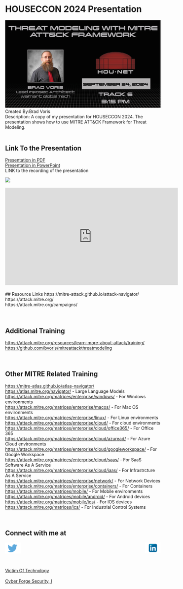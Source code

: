 
# HOUSECCON 2024 Presentation
<IMG SRC="https://github.com/bvoris/houseccon2024presentation/blob/main/flyer.jpg">
Created By:Brad Voris <BR />
Description: A copy of my presentation for HOUSECCON 2024. The presentation shows how to use MITRE ATT&CK Framework for Threat Modeling.
<BR /><BR />

## Link To the Presentation
<a href="https://github.com/bvoris/houseccon2024presentation/raw/main/Brad%20Voris%20-%20MITRE%20Attack%20Framework%20Threat%20Modeling%20Presentation.pdf"> Presentation in PDF </a><BR />
<a href="https://github.com/bvoris/houseccon2024presentation/raw/main/Brad%20Voris%20-%20MITRE%20Attack%20Framework%20Threat%20Modeling%20Presentation.pptx"> Presentation in PowerPoint</a><BR />
LINK to the recording of the presentation<BR />

[<img src="https://i.ytimg.com/vi/BhuFZ_4syVU/maxresdefault.jpg" width="50%">](https://www.youtube.com/watch?v=BhuFZ_4syVU "By: Brad Voris")


 <iframe width="560" height="315"
src="https://www.youtube.com/watch?v=BhuFZ_4syVU" 
frameborder="0" 
allow="accelerometer; autoplay; encrypted-media; gyroscope; picture-in-picture" 
allowfullscreen></iframe>
<BR /><BR />
## Resource Links
https://mitre-attack.github.io/attack-navigator/<BR />
https://attack.mitre.org/<BR />
https://attack.mitre.org/campaigns/<BR />
<BR /><BR />

## Additional Training
https://attack.mitre.org/resources/learn-more-about-attack/training/<BR />
https://github.com/bvoris/mitreattackthreatmodeling<BR />
<BR /><BR />

## Other MITRE Related Training
https://mitre-atlas.github.io/atlas-navigator/<BR />
https://atlas.mitre.org/navigator/ - Large Language Models<BR />
https://attack.mitre.org/matrices/enterprise/windows/ - For Windows environments<BR />
https://attack.mitre.org/matrices/enterprise/macos/ - For Mac OS environments<BR />
https://attack.mitre.org/matrices/enterprise/linux/ - For Linux environments<BR />
https://attack.mitre.org/matrices/enterprise/cloud/ - For cloud environments<BR />
https://attack.mitre.org/matrices/enterprise/cloud/office365/ - For Office 365<BR />
https://attack.mitre.org/matrices/enterprise/cloud/azuread/ - For Azure Cloud environments<BR />
https://attack.mitre.org/matrices/enterprise/cloud/googleworkspace/ - For Google Workspace<BR />
https://attack.mitre.org/matrices/enterprise/cloud/saas/ - For SaaS Software As A Service<BR />
https://attack.mitre.org/matrices/enterprise/cloud/iaas/ - For Infrastrcture As A Service<BR />
https://attack.mitre.org/matrices/enterprise/network/ - For Network Devices<BR />
https://attack.mitre.org/matrices/enterprise/containers/ - For Containers<BR />
https://attack.mitre.org/matrices/mobile/ - For Mobile environments<BR />
https://attack.mitre.org/matrices/mobile/android/ - For Android devices<BR />
https://attack.mitre.org/matrices/mobile/ios/ - For IOS devices<BR />
https://attack.mitre.org/matrices/ics/ - For Industrial Control Systems<BR />
<BR /><BR />

## Connect with me at

<a href="https://twitter.com/HMInfoSecViking?ref_src=twsrc%5Etfw"><IMG SRC="https://github.com/bvoris/bvoris/blob/master/twitter.jpg" WIDTH=10% HEIGHT=10% ALIGN=LEFT></a>

<a href="https://www.linkedin.com/in/brad-voris" target="_blank"><IMG SRC="https://github.com/bvoris/bvoris/blob/master/linkedin.png" WIDTH=10% HEIGHT=4% ALIGN=RIGHT></a>

<BR /><BR />
<BR /><BR />

<A HREF="https://www.victimoftechnology.com">Victim Of Technology<A />
<BR /><BR />
<A HREF="https://www.cyberforgesecurity.com">Cyber Forge Security, I
